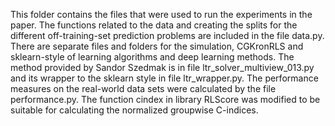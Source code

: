 This folder contains the files that were used to run the experiments in the paper. The functions related to the data and creating the splits for the different off-training-set prediction problems are included in the file data.py. There are separate files and folders for the simulation, CGKronRLS and sklearn-style of learning algorithms and deep learning methods. The method provided by Sandor Szedmak is in file ltr_solver_multiview_013.py and its wrapper to the sklearn style in file ltr_wrapper.py. The performance measures on the real-world data sets were calculated by the file performance.py. The function cindex in library RLScore was modified to be suitable for calculating the normalized groupwise C-indices. 